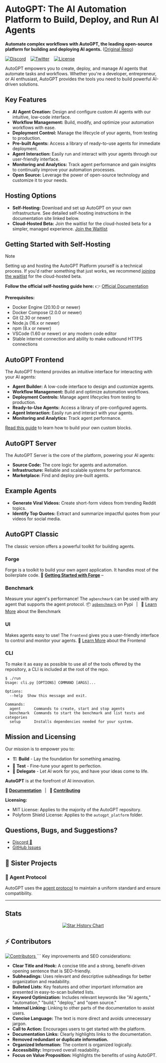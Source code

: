 # AutoGPT: The AI Automation Platform to Build, Deploy, and Run AI Agents

**Automate complex workflows with AutoGPT, the leading open-source platform for building and deploying AI agents.** ([Original Repo](https://github.com/Significant-Gravitas/AutoGPT))

[![Discord](https://dcbadge.vercel.app/api/server/autogpt?style=flat)](https://discord.gg/autogpt) &ensp;
[![Twitter](https://img.shields.io/twitter/follow/Auto_GPT?style=social)](https://twitter.com/Auto_GPT) &ensp;
[![License](https://img.shields.io/badge/License-MIT-yellow.svg)](https://opensource.org/licenses/MIT)

AutoGPT empowers you to create, deploy, and manage AI agents that automate tasks and workflows. Whether you're a developer, entrepreneur, or AI enthusiast, AutoGPT provides the tools you need to build powerful AI-driven solutions.

## Key Features

*   **AI Agent Creation:** Design and configure custom AI agents with our intuitive, low-code interface.
*   **Workflow Management:** Build, modify, and optimize your automation workflows with ease.
*   **Deployment Control:** Manage the lifecycle of your agents, from testing to production.
*   **Pre-built Agents:** Access a library of ready-to-use agents for immediate deployment.
*   **Agent Interaction:** Easily run and interact with your agents through our user-friendly interface.
*   **Monitoring and Analytics:** Track agent performance and gain insights to continually improve your automation processes.
*   **Open Source:** Leverage the power of open-source technology and customize it to your needs.

## Hosting Options

*   **Self-Hosting:** Download and set up AutoGPT on your own infrastructure.  See detailed self-hosting instructions in the documentation site linked below.
*   **Cloud-Hosted Beta:**  Join the waitlist for the cloud-hosted beta for a simpler, managed experience.  [Join the Waitlist](https://bit.ly/3ZDijAI)

## Getting Started with Self-Hosting

> [!NOTE]
> Setting up and hosting the AutoGPT Platform yourself is a technical process. 
> If you'd rather something that just works, we recommend [joining the waitlist](https://bit.ly/3ZDijAI) for the cloud-hosted beta.

**Follow the official self-hosting guide here:** 👉 [Official Documentation](https://docs.agpt.co/platform/getting-started/)

**Prerequisites:**

*   Docker Engine (20.10.0 or newer)
*   Docker Compose (2.0.0 or newer)
*   Git (2.30 or newer)
*   Node.js (16.x or newer)
*   npm (8.x or newer)
*   VSCode (1.60 or newer) or any modern code editor
*   Stable internet connection and ability to make outbound HTTPS connections

## AutoGPT Frontend

The AutoGPT frontend provides an intuitive interface for interacting with your AI agents:

*   **Agent Builder:** A low-code interface to design and customize agents.
*   **Workflow Management:** Build and optimize automation workflows.
*   **Deployment Controls:** Manage agent lifecycles from testing to production.
*   **Ready-to-Use Agents:** Access a library of pre-configured agents.
*   **Agent Interaction:** Easily run and interact with your agents.
*   **Monitoring and Analytics:** Track agent performance.

[Read this guide](https://docs.agpt.co/platform/new_blocks/) to learn how to build your own custom blocks.

## AutoGPT Server

The AutoGPT Server is the core of the platform, powering your AI agents:

*   **Source Code:** The core logic for agents and automation.
*   **Infrastructure:** Reliable and scalable systems for performance.
*   **Marketplace:** Find and deploy pre-built agents.

## Example Agents

*   **Generate Viral Videos:** Create short-form videos from trending Reddit topics.
*   **Identify Top Quotes:** Extract and summarize impactful quotes from your videos for social media.

## AutoGPT Classic

The classic version offers a powerful toolkit for building agents.

### Forge

Forge is a toolkit to build your own agent application. It handles most of the boilerplate code.
🚀 [**Getting Started with Forge**](https://github.com/Significant-Gravitas/AutoGPT/blob/master/classic/forge/tutorials/001_getting_started.md) &ndash;

### Benchmark

Measure your agent's performance! The `agbenchmark` can be used with any agent that supports the agent protocol.
📦 [`agbenchmark`](https://pypi.org/project/agbenchmark/) on Pypi
&ensp;|&ensp;
📘 [Learn More](https://github.com/Significant-Gravitas/AutoGPT/tree/master/classic/benchmark) about the Benchmark

### UI

Makes agents easy to use! The `frontend` gives you a user-friendly interface to control and monitor your agents.
📘 [Learn More](https://github.com/Significant-Gravitas/AutoGPT/tree/master/classic/frontend) about the Frontend

### CLI

To make it as easy as possible to use all of the tools offered by the repository, a CLI is included at the root of the repo.

```shell
$ ./run
Usage: cli.py [OPTIONS] COMMAND [ARGS]...

Options:
  --help  Show this message and exit.

Commands:
  agent      Commands to create, start and stop agents
  benchmark  Commands to start the benchmark and list tests and categories
  setup      Installs dependencies needed for your system.
```

## Mission and Licensing

Our mission is to empower you to:

*   🏗️ **Build** - Lay the foundation for something amazing.
*   🧪 **Test** - Fine-tune your agent to perfection.
*   🤝 **Delegate** - Let AI work for you, and have your ideas come to life.

**AutoGPT** is at the forefront of AI innovation.

**📖 [Documentation](https://docs.agpt.co)**
&ensp;|&ensp;
**🚀 [Contributing](CONTRIBUTING.md)**

**Licensing:**

*   MIT License: Applies to the majority of the AutoGPT repository.
*   Polyform Shield License: Applies to the `autogpt_platform` folder.

## Questions, Bugs, and Suggestions?

*   [Discord 💬](https://discord.gg/autogpt)
*   [GitHub Issues](https://github.com/Significant-Gravitas/AutoGPT/issues/new/choose)

## 🤝 Sister Projects

### 🔄 Agent Protocol

AutoGPT uses the [agent protocol](https://agentprotocol.ai/) to maintain a uniform standard and ensure compatibility.

---

## Stats

<p align="center">
<a href="https://star-history.com/#Significant-Gravitas/AutoGPT">
  <picture>
    <source media="(prefers-color-scheme: dark)" srcset="https://api.star-history.com/svg?repos=Significant-Gravitas/AutoGPT&type=Date&theme=dark" />
    <source media="(prefers-color-scheme: light)" srcset="https://api.star-history.com/svg?repos=Significant-Gravitas/AutoGPT&type=Date" />
    <img alt="Star History Chart" src="https://api.star-history.com/svg?repos=Significant-Gravitas/AutoGPT&type=Date" />
  </picture>
</a>
</p>

## ⚡ Contributors

<a href="https://github.com/Significant-Gravitas/AutoGPT/graphs/contributors" alt="View Contributors">
  <img src="https://contrib.rocks/image?repo=Significant-Gravitas/AutoGPT&max=1000&columns=10" alt="Contributors" />
</a>
```
Key improvements and SEO considerations:

*   **Clear Title and Hook:**  A concise title and a strong, benefit-driven opening sentence that is SEO-friendly.
*   **Subheadings:**  Uses relevant and descriptive subheadings for better organization and readability.
*   **Bulleted Lists:**  Key features and other important information are presented in easy-to-scan bulleted lists.
*   **Keyword Optimization:**  Includes relevant keywords like "AI agents," "automation," "build," "deploy," and "open source."
*   **Internal Linking:** Linking to other parts of the documentation to assist users.
*   **Concise Language:** The text is more direct and avoids unnecessary jargon.
*   **Call to Action:** Encourages users to get started with the platform.
*   **Documentation Links:**  Clearly highlights links to the documentation.
*   **Removed redundant or duplicate information.**
*   **Organized Information:** The content is organized logically.
*   **Accessibility:** Improved overall readability.
*   **Focus on Value Proposition:**  Highlights the benefits of using AutoGPT.